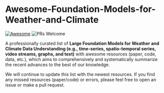 # Awesome-Foundation-Models-for-Weather-and-Climate

[![Awesome](https://awesome.re/badge.svg)](https://awesome.re) 
![PRs Welcome](https://img.shields.io/badge/PRs-Welcome-green) 


A professionally curated list of **Large Foundation Models for Weather and Climate Data Understanding (e.g., time-series, spatio-temporal series, video streams, graphs, and text)** with awesome resources (paper, code, data, etc.), which aims to comprehensively and systematically summarize the recent advances to the best of our knowledge.

We will continue to update this list with the newest resources. If you find any missed resources (paper/code) or errors, please feel free to open an issue or make a pull request.
